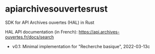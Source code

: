 # apiarchivesouvertesrust
SDK for API Archives ouvertes (HAL) in Rust

HAL API documentation (in French): https://api.archives-ouvertes.fr/docs/search

* v0.1: Minimal implementation for "Recherche basique", 2022-03-13c